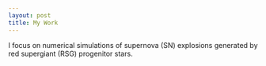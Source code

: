 ```yaml
---
layout: post
title: My Work
---
```


I focus on numerical simulations of supernova (SN) explosions generated by red supergiant (RSG) progenitor stars.